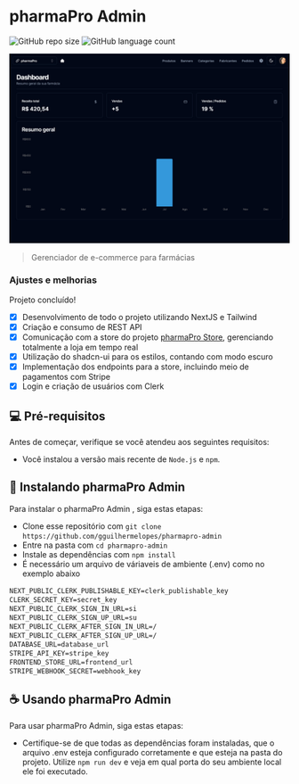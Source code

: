 # pharmaPro Admin 

![GitHub repo size](https://img.shields.io/github/repo-size/gguilhermelopes/pharmapro-admin?style=for-the-badge)
![GitHub language count](https://img.shields.io/github/languages/count/gguilhermelopes/pharmapro-admin?style=for-the-badge)

<p align="center">
<img src="./docs/img.png" alt="preview img">
</p>

> Gerenciador de e-commerce para farmácias

### Ajustes e melhorias

Projeto concluído!

- [x] Desenvolvimento de todo o projeto utilizando NextJS e Tailwind
- [x] Criação e consumo de REST API
- [x] Comunicação com a store do projeto [pharmaPro Store](https://github.com/gguilhermelopes/pharmapro-admin), gerenciando totalmente a loja em tempo real
- [x] Utilização do shadcn-ui para os estilos, contando com modo escuro
- [x] Implementação dos endpoints para a store, incluindo meio de pagamentos com Stripe
- [x] Login e criação de usuários com Clerk

## 💻 Pré-requisitos

Antes de começar, verifique se você atendeu aos seguintes requisitos:

* Você instalou a versão mais recente de `Node.js` e `npm`.

## 🚀 Instalando pharmaPro Admin 

Para instalar o pharmaPro Admin , siga estas etapas:

* Clone esse repositório com `git clone https://github.com/gguilhermelopes/pharmapro-admin`
* Entre na pasta com `cd pharmapro-admin`
* Instale as dependências com `npm install`
* É necessário um arquivo de váriaveis de ambiente (.env) como no exemplo abaixo

```
NEXT_PUBLIC_CLERK_PUBLISHABLE_KEY=clerk_publishable_key
CLERK_SECRET_KEY=secret_key
NEXT_PUBLIC_CLERK_SIGN_IN_URL=si
NEXT_PUBLIC_CLERK_SIGN_UP_URL=su
NEXT_PUBLIC_CLERK_AFTER_SIGN_IN_URL=/
NEXT_PUBLIC_CLERK_AFTER_SIGN_UP_URL=/
DATABASE_URL=database_url
STRIPE_API_KEY=stripe_key
FRONTEND_STORE_URL=frontend_url
STRIPE_WEBHOOK_SECRET=webhook_key
```


## ☕ Usando pharmaPro Admin

Para usar pharmaPro Admin, siga estas etapas:

* Certifique-se de que todas as dependências foram instaladas, que o arquivo .env esteja configurado corretamente e que esteja na pasta do projeto. Utilize `npm run dev` e veja em qual porta do seu ambiente local ele foi executado.
